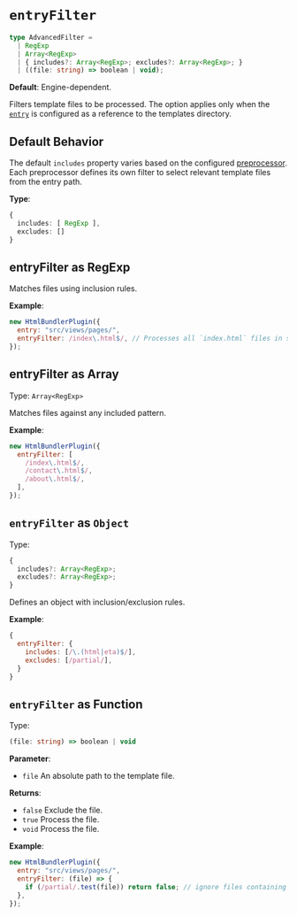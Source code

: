 # `entryFilter`

```ts
type AdvancedFilter =
  | RegExp
  | Array<RegExp>
  | { includes?: Array<RegExp>; excludes?: Array<RegExp>; }
  | ((file: string) => boolean | void);
```

**Default**: Engine-dependent.

Filters template files to be processed.
The option applies only when the [`entry`](entry#entry) is configured as a reference to the templates directory.

## Default Behavior

The default `includes` property varies based on the configured [preprocessor](preprocessor#preprocessor).
Each preprocessor defines its own filter to select relevant template files from the entry path.

**Type**:

```ts
{
  includes: [ RegExp ],
  excludes: []
}
```

## entryFilter as RegExp

Matches files using inclusion rules.

**Example**:

```js
new HtmlBundlerPlugin({
  entry: "src/views/pages/",
  entryFilter: /index\.html$/, // Processes all `index.html` files in subdirectories
});
```

## entryFilter as Array<RegExp>

Type: `Array<RegExp>`

Matches files against any included pattern.

**Example**:

```js
new HtmlBundlerPlugin({
  entryFilter: [
    /index\.html$/,
    /contact\.html$/,
    /about\.html$/,
  ],
});
```

## `entryFilter` as `Object`

Type:

```ts
{
  includes?: Array<RegExp>;
  excludes?: Array<RegExp>;
}
```

Defines an object with inclusion/exclusion rules.

**Example**:

```js
{
  entryFilter: {
    includes: [/\.(html|eta)$/],
    excludes: [/partial/],
  }
}
```

## `entryFilter` as Function

Type:

```ts
(file: string) => boolean | void
```

**Parameter**:

- `file` An absolute path to the template file.

**Returns**:

- `false` Exclude the file.
- `true` Process the file.
- `void` Process the file.

**Example**:

```js
new HtmlBundlerPlugin({
  entry: "src/views/pages/",
  entryFilter: (file) => {
    if (/partial/.test(file)) return false; // ignore files containing the `partial` in the path
  },
});
```
